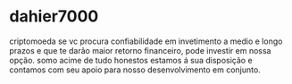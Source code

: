 # dahier7000
criptomoeda
se vc procura confiabilidade em invetimento a medio e longo prazos e que te darão maior retorno financeiro, pode investir em nossa opção.
somo acime de tudo  honestos
estamos á sua disposição e contamos com seu apoio para nosso desenvolvimento em conjunto.
